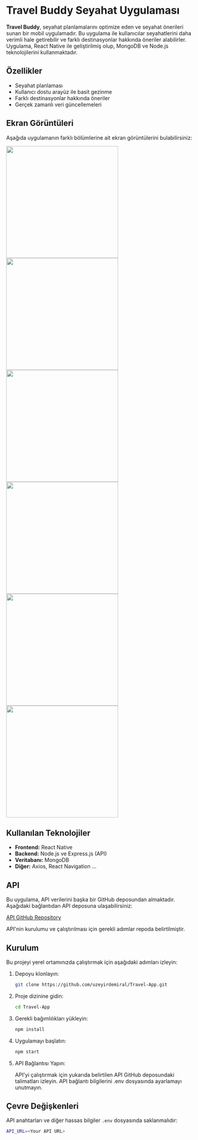 # Travel Buddy Seyahat Uygulaması

**Travel Buddy**, seyahat planlamalarını optimize eden ve seyahat önerileri sunan bir mobil uygulamadır. Bu uygulama ile kullanıcılar seyahatlerini daha verimli hale getirebilir ve farklı destinasyonlar hakkında öneriler alabilirler. Uygulama, React Native ile geliştirilmiş olup, MongoDB ve Node.js teknolojilerini kullanmaktadır.


## Özellikler

- Seyahat planlaması 
- Kullanıcı dostu arayüz ile basit gezinme
- Farklı destinasyonlar hakkında öneriler
- Gerçek zamanlı veri güncellemeleri

## Ekran Görüntüleri

Aşağıda uygulamanın farklı bölümlerine ait ekran görüntülerini bulabilirsiniz:

<div style="display: flex; flex-wrap: wrap;">
    <img src="assets/screenshots/1.png" width="300" style="margin-right: 20px;"/>
    <img src="assets/screenshots/2.png" width="300" style="margin-right: 20px;"/>
    <img src="assets/screenshots/3.png" width="300" style="margin-right: 20px;"/>
    <img src="assets/screenshots/4.png" width="300" style="margin-right: 20px;"/>
    <img src="assets/screenshots/5.png" width="300" style="margin-right: 20px;"/>
    <img src="assets/screenshots/6.png" width="300" style="margin-right: 20px;"/>
</div>

## Kullanılan Teknolojiler

- **Frontend:** React Native
- **Backend:** Node.js ve Express.js (API)
- **Veritabanı:** MongoDB
- **Diğer:** Axios, React Navigation ...

## API

Bu uygulama, API verilerini başka bir GitHub deposundan almaktadır. Aşağıdaki bağlantıdan API deposuna ulaşabilirsiniz:

[API GitHub Repository](https://github.com/uzeyirdemiral/Travel-App-API)

API'nin kurulumu ve çalıştırılması için gerekli adımlar repoda belirtilmiştir.

## Kurulum


Bu projeyi yerel ortamınızda çalıştırmak için aşağıdaki adımları izleyin:

1. Depoyu klonlayın:
   ```bash
   git clone https://github.com/uzeyirdemiral/Travel-App.git

2. Proje dizinine gidin:
   ```bash
   cd Travel-App

3. Gerekli bağımlılıkları yükleyin:
   ```bash
   npm install
   
4. Uygulamayı başlatın:
   ```bash
   npm start

5. API Bağlantısı Yapın:

   API'yi çalıştırmak için yukarıda belirtilen API GitHub deposundaki talimatları izleyin. API bağlantı bilgilerini .env dosyasında ayarlamayı unutmayın.


## Çevre Değişkenleri

API anahtarları ve diğer hassas bilgiler `.env` dosyasında saklanmalıdır:

   ```bash
   API_URL=<Your API URL>

